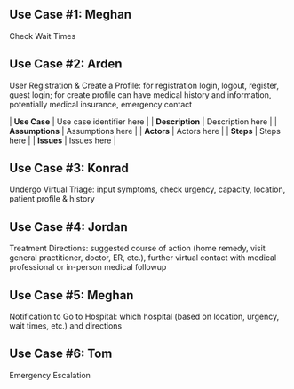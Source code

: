 ## Use Case #1: Meghan
Check Wait Times

## Use Case #2: Arden
User Registration & Create a Profile: for registration login, logout, register, guest login; for create profile can have medical history and information, potentially medical insurance, emergency contact

| **Use Case** | Use case identifier here |
| **Description** | Description here |
| **Assumptions** | Assumptions here |
| **Actors** | Actors here |
| **Steps** | Steps here |
| **Issues** | Issues here |

## Use Case #3: Konrad
Undergo Virtual Triage: input symptoms, check urgency, capacity, location, patient profile & history

## Use Case #4: Jordan
Treatment Directions: suggested course of action (home remedy, visit general practitioner, doctor, ER, etc.), further virtual contact with medical professional or in-person medical followup

## Use Case #5: Meghan
Notification to Go to Hospital: which hospital (based on location, urgency, wait times, etc.) and directions

## Use Case #6: Tom
Emergency Escalation

